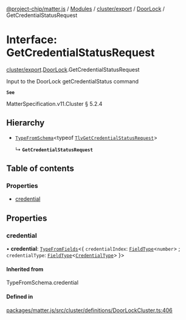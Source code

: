 [@project-chip/matter.js](../README.md) / [Modules](../modules.md) / [cluster/export](../modules/cluster_export.md) / [DoorLock](../modules/cluster_export.DoorLock.md) / GetCredentialStatusRequest

# Interface: GetCredentialStatusRequest

[cluster/export](../modules/cluster_export.md).[DoorLock](../modules/cluster_export.DoorLock.md).GetCredentialStatusRequest

Input to the DoorLock getCredentialStatus command

**`See`**

MatterSpecification.v11.Cluster § 5.2.4

## Hierarchy

- [`TypeFromSchema`](../modules/tlv_export.md#typefromschema)\<typeof [`TlvGetCredentialStatusRequest`](../modules/cluster_export.DoorLock.md#tlvgetcredentialstatusrequest)\>

  ↳ **`GetCredentialStatusRequest`**

## Table of contents

### Properties

- [credential](cluster_export.DoorLock.GetCredentialStatusRequest.md#credential)

## Properties

### credential

• **credential**: [`TypeFromFields`](../modules/tlv_export.md#typefromfields)\<\{ `credentialIndex`: [`FieldType`](tlv_export.FieldType.md)\<`number`\> ; `credentialType`: [`FieldType`](tlv_export.FieldType.md)\<[`CredentialType`](../enums/cluster_export.DoorLock.CredentialType.md)\>  }\>

#### Inherited from

TypeFromSchema.credential

#### Defined in

[packages/matter.js/src/cluster/definitions/DoorLockCluster.ts:406](https://github.com/project-chip/matter.js/blob/6d3b6a5d957d88a9231d6ecab4bb41f8133112be/packages/matter.js/src/cluster/definitions/DoorLockCluster.ts#L406)
